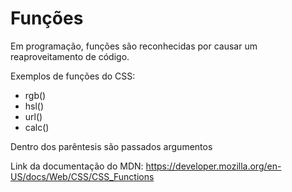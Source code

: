 # Funções

Em programação, funções são reconhecidas por causar um reaproveitamento de código.

Exemplos de funções do CSS:

* rgb()
* hsl()
* url()
* calc()

Dentro dos parêntesis são passados argumentos

Link da documentação do MDN: https://developer.mozilla.org/en-US/docs/Web/CSS/CSS_Functions
